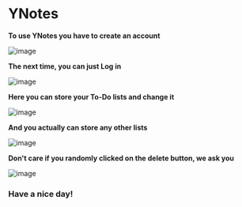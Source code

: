 # YNotes
**To use YNotes you have to create an account**

![image](https://github.com/cifyrag/YNotes/assets/107427860/bd14d15d-a36a-4057-b591-a0655701b9db)


**The next time, you can just Log in**

![image](https://github.com/cifyrag/YNotes/assets/107427860/24d3c3fe-f5b9-49a9-aa98-b0e39c5f9b78)


**Here you can store your To-Do lists and change it**

![image](https://github.com/cifyrag/YNotes/assets/107427860/bb977b40-b31f-488a-878e-97a6331c2d10)


**And you actually can store any other lists**

![image](https://github.com/cifyrag/YNotes/assets/107427860/275c6123-3eaa-42f1-b395-1a0758eba606)


**Don't care if you randomly clicked on the delete button, we ask you**

![image](https://github.com/cifyrag/YNotes/assets/107427860/16d803e4-9d68-48a0-b24c-dc9ca243be14)


### Have a nice day!
